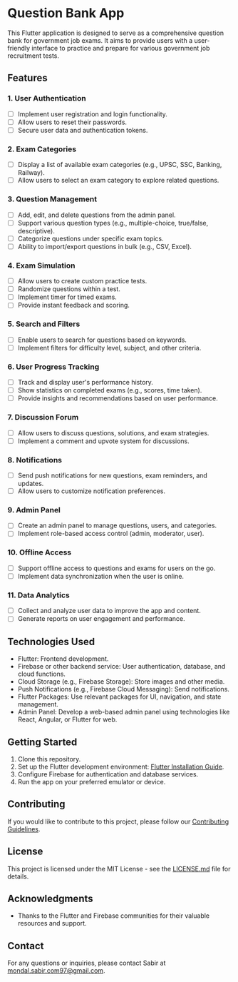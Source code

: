 # Question Bank App

This Flutter application is designed to serve as a comprehensive question bank for government job exams. It aims to provide users with a user-friendly interface to practice and prepare for various government job recruitment tests.

## Features

### 1. User Authentication

- [ ] Implement user registration and login functionality.
- [ ] Allow users to reset their passwords.
- [ ] Secure user data and authentication tokens.

### 2. Exam Categories

- [ ] Display a list of available exam categories (e.g., UPSC, SSC, Banking, Railway).
- [ ] Allow users to select an exam category to explore related questions.

### 3. Question Management

- [ ] Add, edit, and delete questions from the admin panel.
- [ ] Support various question types (e.g., multiple-choice, true/false, descriptive).
- [ ] Categorize questions under specific exam topics.
- [ ] Ability to import/export questions in bulk (e.g., CSV, Excel).

### 4. Exam Simulation

- [ ] Allow users to create custom practice tests.
- [ ] Randomize questions within a test.
- [ ] Implement timer for timed exams.
- [ ] Provide instant feedback and scoring.

### 5. Search and Filters

- [ ] Enable users to search for questions based on keywords.
- [ ] Implement filters for difficulty level, subject, and other criteria.

### 6. User Progress Tracking

- [ ] Track and display user's performance history.
- [ ] Show statistics on completed exams (e.g., scores, time taken).
- [ ] Provide insights and recommendations based on user performance.

### 7. Discussion Forum

- [ ] Allow users to discuss questions, solutions, and exam strategies.
- [ ] Implement a comment and upvote system for discussions.

### 8. Notifications

- [ ] Send push notifications for new questions, exam reminders, and updates.
- [ ] Allow users to customize notification preferences.

### 9. Admin Panel

- [ ] Create an admin panel to manage questions, users, and categories.
- [ ] Implement role-based access control (admin, moderator, user).

### 10. Offline Access

- [ ] Support offline access to questions and exams for users on the go.
- [ ] Implement data synchronization when the user is online.

### 11. Data Analytics

- [ ] Collect and analyze user data to improve the app and content.
- [ ] Generate reports on user engagement and performance.

## Technologies Used

- Flutter: Frontend development.
- Firebase or other backend service: User authentication, database, and cloud functions.
- Cloud Storage (e.g., Firebase Storage): Store images and other media.
- Push Notifications (e.g., Firebase Cloud Messaging): Send notifications.
- Flutter Packages: Use relevant packages for UI, navigation, and state management.
- Admin Panel: Develop a web-based admin panel using technologies like React, Angular, or Flutter for web.

## Getting Started

1. Clone this repository.
2. Set up the Flutter development environment: [Flutter Installation Guide](https://flutter.dev/docs/get-started/install).
3. Configure Firebase for authentication and database services.
4. Run the app on your preferred emulator or device.

## Contributing

If you would like to contribute to this project, please follow our [Contributing Guidelines](CONTRIBUTING.md).

## License

This project is licensed under the MIT License - see the [LICENSE.md](LICENSE.md) file for details.

## Acknowledgments

- Thanks to the Flutter and Firebase communities for their valuable resources and support.

## Contact

For any questions or inquiries, please contact Sabir at mondal.sabir.com97@gmail.com.
